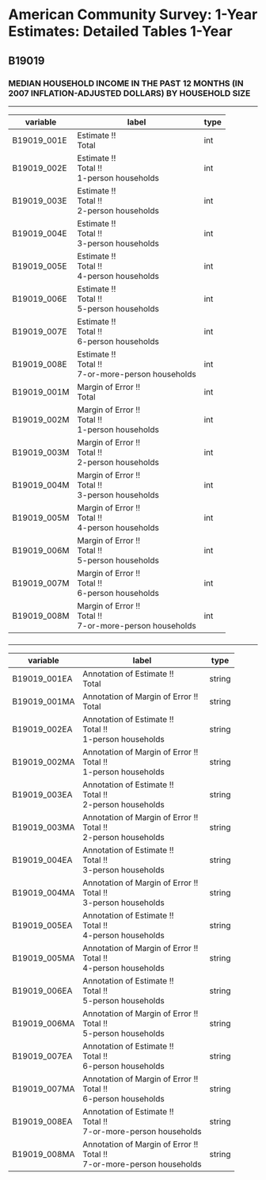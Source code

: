 # American Community Survey: 1-Year Estimates: Detailed Tables 1-Year

## B19019

### MEDIAN HOUSEHOLD INCOME IN THE PAST 12 MONTHS (IN 2007 INFLATION-ADJUSTED DOLLARS) BY HOUSEHOLD SIZE

___

| variable | label | type |
| ----- | ----- | ----- |
| B19019_001E | Estimate !!<br>Total | int |
| B19019_002E | Estimate !!<br>Total !!<br>1-person households | int |
| B19019_003E | Estimate !!<br>Total !!<br>2-person households | int |
| B19019_004E | Estimate !!<br>Total !!<br>3-person households | int |
| B19019_005E | Estimate !!<br>Total !!<br>4-person households | int |
| B19019_006E | Estimate !!<br>Total !!<br>5-person households | int |
| B19019_007E | Estimate !!<br>Total !!<br>6-person households | int |
| B19019_008E | Estimate !!<br>Total !!<br>7-or-more-person households | int |
| B19019_001M | Margin of Error !!<br>Total | int |
| B19019_002M | Margin of Error !!<br>Total !!<br>1-person households | int |
| B19019_003M | Margin of Error !!<br>Total !!<br>2-person households | int |
| B19019_004M | Margin of Error !!<br>Total !!<br>3-person households | int |
| B19019_005M | Margin of Error !!<br>Total !!<br>4-person households | int |
| B19019_006M | Margin of Error !!<br>Total !!<br>5-person households | int |
| B19019_007M | Margin of Error !!<br>Total !!<br>6-person households | int |
| B19019_008M | Margin of Error !!<br>Total !!<br>7-or-more-person households | int |
### 

___

| variable | label | type |
| ----- | ----- | ----- |
| B19019_001EA | Annotation of Estimate !!<br>Total | string |
| B19019_001MA | Annotation of Margin of Error !!<br>Total | string |
| B19019_002EA | Annotation of Estimate !!<br>Total !!<br>1-person households | string |
| B19019_002MA | Annotation of Margin of Error !!<br>Total !!<br>1-person households | string |
| B19019_003EA | Annotation of Estimate !!<br>Total !!<br>2-person households | string |
| B19019_003MA | Annotation of Margin of Error !!<br>Total !!<br>2-person households | string |
| B19019_004EA | Annotation of Estimate !!<br>Total !!<br>3-person households | string |
| B19019_004MA | Annotation of Margin of Error !!<br>Total !!<br>3-person households | string |
| B19019_005EA | Annotation of Estimate !!<br>Total !!<br>4-person households | string |
| B19019_005MA | Annotation of Margin of Error !!<br>Total !!<br>4-person households | string |
| B19019_006EA | Annotation of Estimate !!<br>Total !!<br>5-person households | string |
| B19019_006MA | Annotation of Margin of Error !!<br>Total !!<br>5-person households | string |
| B19019_007EA | Annotation of Estimate !!<br>Total !!<br>6-person households | string |
| B19019_007MA | Annotation of Margin of Error !!<br>Total !!<br>6-person households | string |
| B19019_008EA | Annotation of Estimate !!<br>Total !!<br>7-or-more-person households | string |
| B19019_008MA | Annotation of Margin of Error !!<br>Total !!<br>7-or-more-person households | string |


